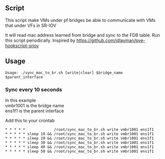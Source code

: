 ## Script
This script make VMs under pf bridges be able to communicate with VMs that under VFs in SR-IOV

It will read mac address learned from bridge and sync to the FDB table.
Run this script periodically.
Inspired by https://github.com/jdlayman/pve-hookscript-sriov

## Usage

```
Usage: ./sync_mac_to_br.sh [write|clear] $bridge_name $parent_interface
```

### Sync every 10 seconds

In this example  
vmbr1001 is the bridge name  
ens1f1 is the parent interface  

Add this to your crontab
```
* * * * *             /root/sync_mac_to_br.sh write vmbr1001 ens1f1
* * * * * sleep 10 && /root/sync_mac_to_br.sh write vmbr1001 ens1f1
* * * * * sleep 20 && /root/sync_mac_to_br.sh write vmbr1001 ens1f1
* * * * * sleep 30 && /root/sync_mac_to_br.sh write vmbr1001 ens1f1
* * * * * sleep 40 && /root/sync_mac_to_br.sh write vmbr1001 ens1f1
* * * * * sleep 50 && /root/sync_mac_to_br.sh write vmbr1001 ens1f1
```



